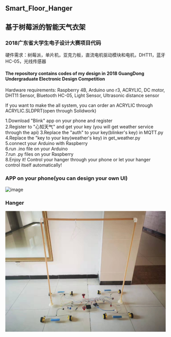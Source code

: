 ## Smart_Floor_Hanger
## 基于树莓派的智能天气衣架 

### 2018广东省大学生电子设计大赛项目代码  
硬件需求：树莓派，单片机，亚克力板，直流电机驱动模块和电机，DHT11，蓝牙HC-05，光线传感器  

#### The repository contains codes of my design in 2018 GuangDong Undergraduate Electronic Design Competition

Hardware requirements: Raspberry 4B, Arduino uno r3, ACRYLIC, DC motor, DHT11 Sensor, Bluetooth HC-05, Light Sensor, Ultrasonic distance sensor

If you want to make the all system, you can order an ACRYLIC through ACRYLIC.SLDPRT(open through Solidwork)

1.Download "Blink" app on your phone and register  
2.Register to "心知天气" and get your key (you will get weather service through the api) 
3.Replace the "auth" to your key(blinker's key) in MQTT.py  
4.Replace the "key to your key(weather's key) in get_weather.py  
5.connect your Arduino with Raspberry  
6.run .ino file on your Arduino  
7.run .py files on your Raspberry  
8.Enjoy it! Control your hanger through your phone or let your hanger control itself automatically!

### APP on your phone(you can design your own UI)
![image](https://github.com/LY4C49/Smart_Floor_Hanger/blob/main/APP.jpg)

### Hanger
![image](https://github.com/LY4C49/Smar_Floor_Hanger/blob/main/Results.jpg)



